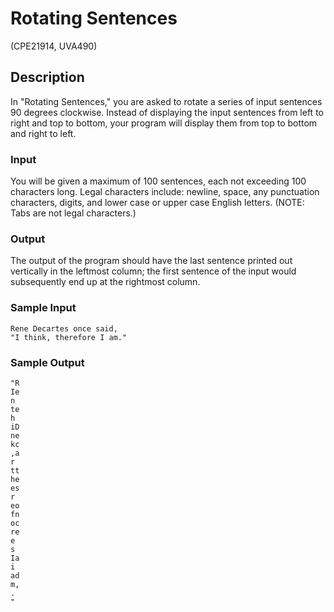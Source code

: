 # Rotating Sentences

(CPE21914, UVA490)

## Description

In "Rotating Sentences," you are asked to rotate a series of input sentences 90 degrees clockwise. Instead of displaying the input sentences from left to right and top to bottom, your program will display them from top to bottom and right to left.

### Input

You will be given a maximum of 100 sentences, each not exceeding 100 characters long. Legal characters include: newline, space, any punctuation characters, digits, and lower case or upper case English letters. (NOTE: Tabs are not legal characters.)

### Output

The output of the program should have the last sentence printed out vertically in the leftmost column; the first sentence of the input would subsequently end up at the rightmost column.

### Sample Input

```
Rene Decartes once said,  
"I think, therefore I am."
```

### Sample Output

```
"R  
Ie  
n  
te  
h  
iD  
ne  
kc  
,a  
r  
tt  
he  
es  
r  
eo  
fn  
oc  
re  
e  
s  
Ia  
i  
ad  
m,  
.  
"
```
